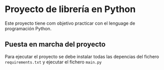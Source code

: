 # Proyecto de librería en Python

Este proyecto tiene com objetivo practicar con el lenguage de programación Python. 

## Puesta en marcha del proyecto

Para ejecutar el proyecto se debe instalar todas las depencias del fichero `requirements.txt` y ejecutar el fichero `main.py`